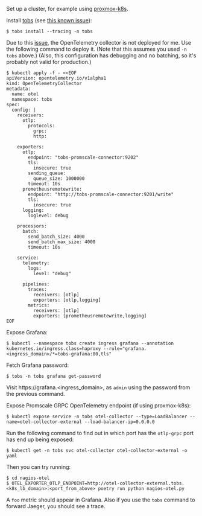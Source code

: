 Set up a cluster, for example using [proxmox-k8s](https://github.com/alexpdp7/proxmox-k8s).

Install [tobs](https://github.com/timescale/tobs) (see [this known issue](https://github.com/timescale/tobs/issues/296)):

```
$ tobs install --tracing -n tobs
```

Due to this [issue](https://github.com/timescale/tobs/issues/296), the OpenTelemetry collector is not deployed for me.
Use the following command to deploy it.
(Note that this assumes you used `-n tobs` above.)
(Also, this configuration has debugging and no batching, so it's probably not valid for production.)

```
$ kubectl apply -f - <<EOF
apiVersion: opentelemetry.io/v1alpha1
kind: OpenTelemetryCollector
metadata:
  name: otel
  namespace: tobs
spec:
  config: |
    receivers:
      otlp:
        protocols:
          grpc:
          http:

    exporters:
      otlp:
        endpoint: "tobs-promscale-connector:9202"
        tls:
          insecure: true
        sending_queue:
          queue_size: 1000000
        timeout: 10s
      prometheusremotewrite:
        endpoint: "http://tobs-promscale-connector:9201/write"
        tls:
          insecure: true
      logging:
        loglevel: debug

    processors:
      batch:
        send_batch_size: 4000
        send_batch_max_size: 4000
        timeout: 10s

    service:
      telemetry:
        logs:
          level: "debug"

      pipelines:
        traces:
          receivers: [otlp]
          exporters: [otlp,logging]
        metrics:
          receivers: [otlp]
          exporters: [prometheusremotewrite,logging]
EOF
```

Expose Grafana:

```
$ kubectl --namespace tobs create ingress grafana --annotation kubernetes.io/ingress.class=haproxy --rule="grafana.<ingress_domain>/*=tobs-grafana:80,tls"
```

Fetch Grafana password:

```
$ tobs -n tobs grafana get-password
```

Visit https://grafana.<ingress_domain>, as `admin` using the password from the previous command.

Expose Promscale GRPC OpenTelemetry endpoint (if using proxmox-k8s):

```
$ kubectl expose service -n tobs otel-collector --type=LoadBalancer --name=otel-collector-external --load-balancer-ip=0.0.0.0
```

Run the following command to find out in which port has the `otlp-grpc` port has end up being exposed:

```
$ kubectl get -n tobs svc otel-collector otel-collector-external -o yaml
```

Then you can try running:

```
$ cd nagios-otel
$ OTEL_EXPORTER_OTLP_ENDPOINT=http://otel-collector-external.tobs.<k8s_lb_domain>:<port_from_above> poetry run python nagios-otel.py 
```

A `foo` metric should appear in Grafana. Also if you use the `tobs` command to forward Jaeger, you should see a trace.
